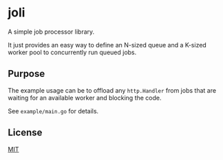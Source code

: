 # joli

A simple job processor library.

It just provides an easy way to define an N-sized queue and 
a K-sized worker pool to concurrently run queued jobs.

## Purpose

The example usage can be to offload any `http.Handler` from jobs 
that are waiting for an available worker and blocking the code.

See `example/main.go` for details.

## License

[MIT](https://github.com/hypnoglow/joli/blob/master/LICENSE)